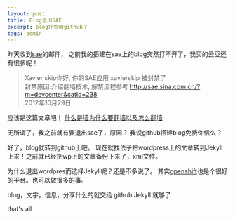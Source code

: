 ```yaml
---
layout: post
title: Blog退出SAE
excerpt: blog托管给github了
tags: admin
---
```


昨天收到[sae](http://sae.sina.com.cn/)的邮件，
之前我的搭建在sae上的blog突然打不开了，我买的云豆还有很多呢！

>Xavier skip你好,
>你的SAE应用 xavierskip 被封禁了  
>封禁原因:介绍翻墙技术,
>解禁流程参考 http://sae.sina.com.cn/?m=devcenter&catId=238  
>2012年10月29日   

应该是这篇文章吧！
[什么是墙为什么要翻墙以及怎么翻墙](https://www.google.com/search?#q=%E4%BB%80%E4%B9%88%E6%98%AF%E5%A2%99%E4%B8%BA%E4%BB%80%E4%B9%88%E8%A6%81%E7%BF%BB%E5%A2%99%E4%BB%A5%E5%8F%8A%E6%80%8E%E4%B9%88%E7%BF%BB%E5%A2%99)

无所谓了，我之前就有要退出sae了，原因？
我说github搭建blog免费你信么？

好了，blog就转到github上吧。
现在就找法子把wordpress上的文章转到Jekyll上来！之前就已经把wp上的文章备份下来了，xml文件。

为什么退出wordpres而选择Jekyll呢？还是不多说了。
其实[openshift](https://openshift.redhat.com/app/)也是个很好的平台。也可以做很多的事。

blog，文字，信息，分享什么的就交给  github Jekyll 就够了

that's all 